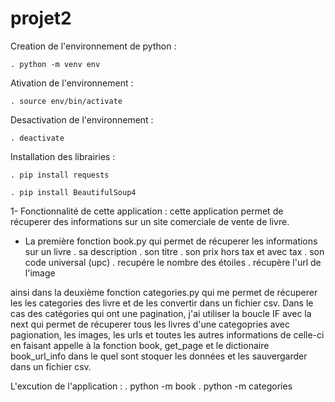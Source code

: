 # projet2
Creation de l'environnement de python : 

    . python -m venv env 

Ativation de l'environnement : 

    . source env/bin/activate

Desactivation de l'environnement : 

    . deactivate

Installation des librairies : 

    . pip install requests 

    . pip install BeautifulSoup4


1- Fonctionnalité de cette application : 
cette application  permet de récuperer des informations sur un site comerciale de vente de livre.

- La première fonction book.py qui permet de récuperer les informations sur un livre 
    . sa description 
    . son titre 
    . son prix hors tax et avec tax 
    . son code universal (upc)
    . recupére le nombre des étoiles 
    . récupère l'url de l'image

ainsi dans la deuxième fonction categories.py qui me permet de récuperer les les categories des livre et de les convertir dans un fichier csv. 
Dans le cas des catégories qui ont une pagination, j'ai utiliser la boucle IF avec la next qui permet de récuperer tous les livres d'une categopries avec pagionation, les images, les urls et toutes les autres informations de celle-ci en faisant appelle à la fonction book, get_page et le dictionaire book_url_info dans le quel sont stoquer les données et les sauvergarder dans un fichier csv.  

L'excution de l'application :
 . python -m book
 . python -m categories
